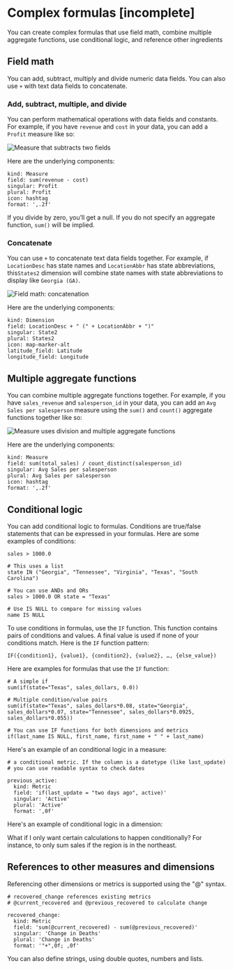 # Complex formulas \[incomplete\]

You can create complex formulas that use field math, combine multiple aggregate functions,  use conditional logic, and reference other ingredients

## Field math

You can add, subtract, multiply and divide numeric data fields. You can also use `+` with text data fields to concatenate. 

### Add, subtract, multiple, and divide

You can perform mathematical operations with data fields and constants. For example, if you have `revenue` and `cost` in your data, you can add a `Profit` measure like so: 

![Measure that subtracts two fields](../../../.gitbook/assets/image%20%2858%29.png)

Here are the underlying components:

```text
kind: Measure
field: sum(revenue - cost)
singular: Profit
plural: Profit
icon: hashtag
format: ',.2f'
```

If you divide by zero, you’ll get a null. If you do not specify an aggregate function, `sum()` will be implied. 

### Concatenate

You can use `+` to concatenate text data fields together. For example, if `LocationDesc` has state names and `LocationAbbr` has state abbreviations, this`States2` dimension will combine state names with state abbreviations to display like `Georgia (GA)`.

![Field math: concatenation](../../../.gitbook/assets/image%20%2856%29.png)

Here are the underlying components:

```text
kind: Dimension
field: LocationDesc + " (" + LocationAbbr + ")"
singular: State2
plural: States2
icon: map-marker-alt
latitude_field: Latitude
longitude_field: Longitude
```

## Multiple aggregate functions

You can combine multiple aggregate functions together. For example, if you have `sales_revenue` and `salesperson_id` in your data, you can add an `Avg Sales per salesperson` measure using the `sum()` and `count()` aggregate functions together like so: 

![Measure uses division and multiple aggregate functions](../../../.gitbook/assets/image%20%2854%29.png)

Here are the underlying components:

```text
kind: Measure
field: sum(total_sales) / count_distinct(salesperson_id)
singular: Avg Sales per salesperson
plural: Avg Sales per salesperson
icon: hashtag
format: ',.2f'
```

## Conditional logic

You can add conditional logic to formulas. Conditions are true/false statements that can be expressed in your formulas. Here are some examples of conditions:

```text
sales > 1000.0

# This uses a list
state IN ("Georgia", "Tennessee", "Virginia", "Texas", "South Carolina")

# You can use ANDs and ORs
sales > 1000.0 OR state = "Texas"

# Use IS NULL to compare for missing values
name IS NULL
```

To use conditions in formulas, use the `IF` function. This function contains pairs of conditions and values. A final value is used if none of your conditions match. Here is the `IF` function pattern:

```text
IF({condition1}, {value1}, {condition2}, {value2}, …, {else_value})
```

Here are examples for formulas that use the `IF` function:

```text
# A simple if  
sum(if(state="Texas", sales_dollars, 0.0))

# Multiple condition/value pairs
sum(if(state="Texas", sales_dollars*0.08, state="Georgia", sales_dollars*0.07, state="Tennessee", sales_dollars*0.0925, sales_dollars*0.055))

# You can use IF functions for both dimensions and metrics
if(last_name IS NULL, first_name, first_name + " " + last_name)
```

Here's an example of an conditional logic in a measure:

```text
# a conditional metric. If the column is a datetype (like last_update) 
# you can use readable syntax to check dates

previous_active:
  kind: Metric
  field: 'if(last_update = "two days ago", active)'
  singular: 'Active'
  plural: 'Active'
  format: ',0f'
```

Here's an example of conditional logic in a dimension:

What if I only want certain calculations to happen conditionally? For instance, to only sum sales if the region is in the northeast.

## References to other measures and dimensions

Referencing other dimensions or metrics is supported using the "@" syntax.

```text
# recovered_change references existing metrics 
# @current_recovered and @previous_recovered to calculate change

recovered_change:
  kind: Metric
  field: 'sum(@current_recovered) - sum(@previous_recovered)'
  singular: 'Change in Deaths'
  plural: 'Change in Deaths'
  format: '"+",0f; ,0f'
```



You can also define strings, using double quotes, numbers and lists.



